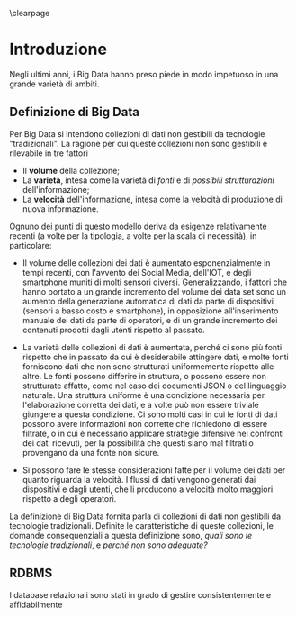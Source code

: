 \clearpage

# Introduzione

Negli ultimi anni, i Big Data hanno preso piede in modo impetuoso in una grande
varietà di ambiti. 

## Definizione di Big Data

Per Big Data si intendono collezioni di dati non gestibili da tecnologie
"tradizionali". La ragione per cui queste collezioni non sono gestibili è
rilevabile in tre fattori

* Il **volume** della collezione;
* La **varietà**, intesa come la varietà di *fonti* e di *possibili
  strutturazioni* dell'informazione;
* La **velocità** dell'informazione, intesa come la velocità di produzione di
  nuova informazione.

Ognuno dei punti di questo modello deriva da esigenze relativamente recenti (a
volte per la tipologia, a volte per la scala di necessità), in particolare:

* Il volume delle collezioni dei dati è aumentato esponenzialmente in tempi
  recenti, con l'avvento dei Social Media, dell'IOT, e degli smartphone
  muniti di molti sensori diversi. Generalizzando, i fattori che hanno portato
  a un grande incremento del volume dei data set sono un aumento della
  generazione automatica di dati da parte di dispositivi (sensori a basso costo
  e smartphone), in opposizione all'inserimento manuale dei dati da parte di
  operatori, e di un grande incremento dei contenuti prodotti dagli utenti
  rispetto al passato.

* La varietà delle collezioni di dati è aumentata, perché ci sono più fonti
  rispetto che in passato da cui è desiderabile attingere dati, e molte fonti
  forniscono dati che non sono strutturati uniformemente rispetto alle altre.
  Le fonti possono differire in struttura, o possono essere non strutturate
  affatto, come nel caso dei documenti JSON o del linguaggio naturale.
  Una struttura uniforme è una condizione necessaria per l'elaborazione
  corretta dei dati, e a volte può non essere triviale giungere a questa
  condizione. Ci sono molti casi in cui le fonti di dati possono avere
  informazioni non corrette che richiedono di essere filtrate, o in cui è 
  necessario applicare strategie difensive nei confronti dei dati ricevuti, per
  la possibilità che questi siano mal filtrati o provengano da una fonte non
  sicure.

* Si possono fare le stesse considerazioni fatte per il volume dei dati per
  quanto riguarda la velocità. I flussi di dati vengono generati dai
  dispositivi e dagli utenti, che li producono a velocità molto maggiori
  rispetto a degli operatori.

La definizione di Big Data fornita parla di collezioni di dati non
gestibili da tecnologie tradizionali. Definite le caratteristiche di queste
collezioni, le domande consequenziali a questa definizione sono, *quali sono
le tecnologie tradizionali*, e *perché non sono adeguate?*

## RDBMS

I database relazionali sono stati in grado di gestire consistentemente e
affidabilmente 



